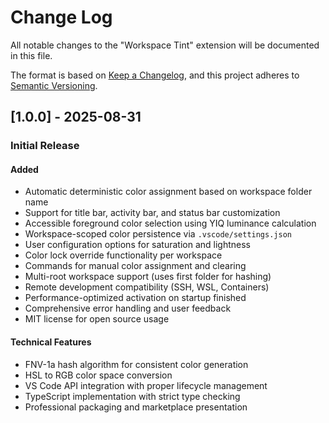 # Change Log

All notable changes to the "Workspace Tint" extension will be documented in this file.

The format is based on [Keep a Changelog](https://keepachangelog.com/en/1.0.0/),
and this project adheres to [Semantic Versioning](https://semver.org/spec/v2.0.0.html).

## [1.0.0] - 2025-08-31

### Initial Release

#### Added
- Automatic deterministic color assignment based on workspace folder name
- Support for title bar, activity bar, and status bar customization
- Accessible foreground color selection using YIQ luminance calculation
- Workspace-scoped color persistence via `.vscode/settings.json`
- User configuration options for saturation and lightness
- Color lock override functionality per workspace
- Commands for manual color assignment and clearing
- Multi-root workspace support (uses first folder for hashing)
- Remote development compatibility (SSH, WSL, Containers)
- Performance-optimized activation on startup finished
- Comprehensive error handling and user feedback
- MIT license for open source usage

#### Technical Features
- FNV-1a hash algorithm for consistent color generation
- HSL to RGB color space conversion
- VS Code API integration with proper lifecycle management
- TypeScript implementation with strict type checking
- Professional packaging and marketplace presentation
